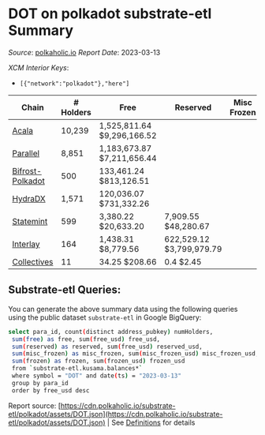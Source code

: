 # DOT on polkadot substrate-etl Summary

_Source_: [polkaholic.io](https://polkaholic.io) *Report Date*: 2023-03-13


*XCM Interior Keys*:
* `[{"network":"polkadot"},"here"]`


| Chain | # Holders | Free | Reserved | Misc Frozen | Frozen | Price | AssetID |
| ----- | --------- | ---- | -------- | ----------- | ------ | ----- | ------- |
| [Acala](/polkadot/2000-acala) | 10,239 | 1,525,811.64 $9,296,166.52 |   |    |   | $6.09 | `{"Token":"DOT"}` |
| [Parallel](/polkadot/2012-parallel) | 8,851 | 1,183,673.87 $7,211,656.44 |   |    |   | $6.09 | `{"Token":"101"}` |
| [Bifrost-Polkadot](/polkadot/2030-bifrost-dot) | 500 | 133,461.24 $813,126.51 |   |    |   | $6.09 | `{"Token2":"0"}` |
| [HydraDX](/polkadot/2034-hydradx) | 1,571 | 120,036.07 $731,332.26 |   |    |   | $6.09 | `{"Token":"5"}` |
| [Statemint](/polkadot/1000-statemint) | 599 | 3,380.22 $20,633.20 | 7,909.55 $48,280.67 |    |   | $6.10 | `{"Token":"DOT"}` |
| [Interlay](/polkadot/2032-interlay) | 164 | 1,438.31 $8,779.56 | 622,529.12 $3,799,979.79 |    |   | $6.10 | `{"Token":"DOT"}` |
| [Collectives](/polkadot/1001-collectives) | 11 | 34.25 $208.66 | 0.4 $2.45 |    |   | $6.09 | `{"Token":"DOT"}` |

## Substrate-etl Queries:
You can generate the above summary data using the following queries using the public dataset `substrate-etl` in Google BigQuery:
```bash
select para_id, count(distinct address_pubkey) numHolders, 
 sum(free) as free, sum(free_usd) free_usd,
 sum(reserved) as reserved, sum(free_usd) reserved_usd,
 sum(misc_frozen) as misc_frozen, sum(misc_frozen_usd) misc_frozen_usd,
 sum(frozen) as frozen, sum(frozen_usd) frozen_usd
 from `substrate-etl.kusama.balances*` 
 where symbol = "DOT" and date(ts) = "2023-03-13"
 group by para_id
 order by free_usd desc
```


Report source: [https://cdn.polkaholic.io/substrate-etl/polkadot/assets/DOT.json](https://cdn.polkaholic.io/substrate-etl/polkadot/assets/DOT.json) | See [Definitions](/DEFINITIONS.md) for details
